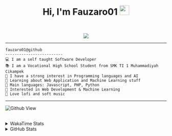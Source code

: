 <h1 align="center">
Hi, I'm Fauzaro01
  <img src="https://media.giphy.com/media/hvRJCLFzcasrR4ia7z/giphy.gif" width="30"></h1>
<br/>

<p align="center">
  <a href="https://github.com/DenverCoder1/readme-typing-svg">
    <img src="https://readme-typing-svg.herokuapp.com?lines=Chill%20and%20Coding;Full+Stack+Web+Developer;Student;Software%20Develover;Always%20learning%20new%20things&center=true&width=380&height=45">
  </a>
</p>

<hr>

```
fauzaro01@github
-------------------------
💻 I am a self taught Software Developer
📚 I am a Vocational High School Student from SMK TI 1 Muhammadiyah Cikampek
📝 I have a strong interest in Programming languages and AI
🌱 Learning about Web Application and Machine Learning stuff
🌟 Main languages: Javascript, PHP, Python
🚩 Interested in Web Development & Machine Learning
🎵 Love lofi and soft music 
```

<hr>

![Github View](https://komarev.com/ghpvc/?username=fauzaro01&style=flat-square)
<br><br>
<details>
  <summary>
     WakaTime Stats
  </summary>
  <br>
  <!--START_SECTION:waka-->

```txt
From: 10 September 2021 - To: 24 May 2025

Total Time: 853 hrs 33 mins

JavaScript          258 hrs 37 mins ███████▓░░░░░░░░░░░░░░░░░   30.30 %
PHP                 176 hrs 28 mins █████▒░░░░░░░░░░░░░░░░░░░   20.68 %
HTML                104 hrs         ███░░░░░░░░░░░░░░░░░░░░░░   12.18 %
Blade Template      84 hrs 32 mins  ██▒░░░░░░░░░░░░░░░░░░░░░░   09.91 %
EJS                 56 hrs 49 mins  █▓░░░░░░░░░░░░░░░░░░░░░░░   06.66 %
Java                41 hrs 50 mins  █▒░░░░░░░░░░░░░░░░░░░░░░░   04.90 %
CSS                 34 hrs 20 mins  █░░░░░░░░░░░░░░░░░░░░░░░░   04.02 %
JSON                31 hrs 7 mins   █░░░░░░░░░░░░░░░░░░░░░░░░   03.65 %
Python              13 hrs 52 mins  ▒░░░░░░░░░░░░░░░░░░░░░░░░   01.62 %
Other               6 hrs 27 mins   ▒░░░░░░░░░░░░░░░░░░░░░░░░   00.76 %
```

<!--END_SECTION:waka-->
</details>
<details>
  <summary>
    GitHub Stats
  </summary>
  <br>
  <div align="center">
    <img src="https://github-readme-stats.vercel.app/api?username=Fauzaro01&show_icons=true&theme=algolia" alt="Fauzaro01's GitHub Stats" style="margin: 20px;" />
    <img src="https://github-readme-streak-stats.herokuapp.com/?user=Fauzaro01&theme=algolia" alt="Fauzaro01's GitHub Streak" style="margin: 20px;" />
  </div>

  <div align="center">
    <img src="https://github-readme-stats.vercel.app/api?username=Fauzaro01&show_icons=true&locale=en&count_private=true&hide_rank=true&custom_title=My%20GitHub%20Stats&disable_animations=true&theme=algolia" alt="Fauzaro01's Stars" style="margin: 20px;" />
    <img src="https://github-readme-stats.vercel.app/api/top-langs/?username=Fauzaro01&langs_count=8&theme=algolia&layout=compact" alt="Top Languages" style="margin: 20px;" />
  </div>
</details>
